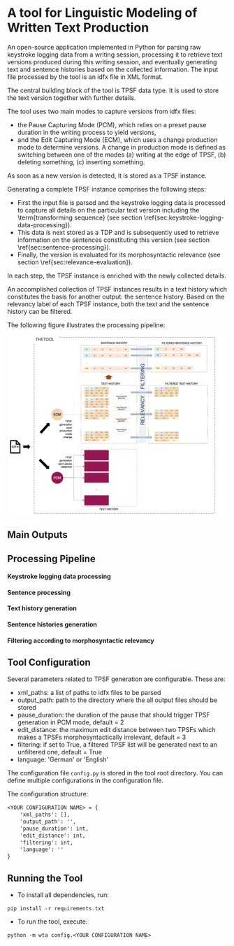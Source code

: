 # A tool for Linguistic Modeling of Written Text Production

An open-source application implemented in Python for parsing raw keystroke logging data from a writing session, processing it to retrieve text versions produced during this writing session, and eventually generating text and sentence histories based on the collected information. The input file processed by the tool is an idfx file in XML format.

The central building block of the tool is TPSF data type. It is used to store the text version together with further details. 

The tool uses two main modes to capture versions from idfx files: 
* the Pause Capturing Mode (PCM), which relies on a preset pause duration in the writing process to yield versions, 
* and the Edit Capturing Mode (ECM), which uses a change production mode to determine versions. A  change  in  production  mode  is  defined  as switching between one of the modes (a) writing at the edge of TPSF, (b) deleting something, (c) inserting something.

As soon as a new version is detected, it is stored as a TPSF instance. 

Generating a complete TPSF instance comprises the following steps: 
* First the input file is parsed and the keystroke logging data is processed to capture all details on the particular text version including the \term{transforming sequence} (see section \ref{sec:keystroke-logging-data-processing}). 
* This data is next stored as a TDP and is subsequently used to retrieve information on the sentences constituting this version (see section \ref{sec:sentence-processing}). 
* Finally, the version is evaluated for its morphosyntactic relevance (see section \ref{sec:relevance-evaluation}). 

In each step, the TPSF instance is enriched with the newly collected details.

An accomplished collection of TPSF instances results in a text history which constitutes the basis for another output: the sentence history. Based on the relevancy label of each TPSF instance, both the text and the sentence history can be filtered. 

The following figure illustrates the processing pipeline:

![Processing Pipeline](https://github.com/mulasik/wta/blob/main/docs/charts/Concept_Overview.png)

## Main Outputs

## Processing Pipeline

#### Keystroke logging data processing
#### Sentence processing
#### Text history generation
#### Sentence histories generation
#### Filtering according to morphosyntactic relevancy



## Tool Configuration

Several parameters related to TPSF generation are configurable. These are:
* xml_paths: a list of paths to idfx files to be parsed
* output_path: path to the directory where the all output files should be stored
* pause_duration: the duration of the pause that should trigger TPSF generation in PCM mode, default = 2
* edit_distance: the maximum edit distance between two TPSFs which makes a TPSFs morphosyntactically irrelevant, default = 3
* filtering: if set to True, a filtered TPSF list will be generated next to an unfiltered one, default = True
* language: 'German' or 'English'

The configuration file ```config.py``` is stored in the tool root directory. You can define multiple configurations in the configuration file.

The configuration structure:

```
<YOUR CONFIGURATION NAME> = {
    'xml_paths': [],
    'output_path': '',
    'pause_duration': int,
    'edit_distance': int,
    'filtering': int,
    'language': ''
}
```

## Running the Tool

* To install all dependencies, run: 

```
pip install -r requirements.txt
```

* To run the tool, execute:

```
python -m wta config.<YOUR CONFIGURATION NAME>
```




